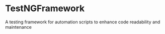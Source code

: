 # TestNGFramework
A testing framework for automation scripts to enhance code readability and maintenance
